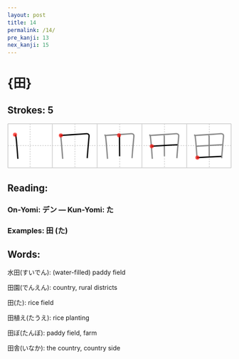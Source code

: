 ```yaml
---
layout: post
title: 14
permalink: /14/
pre_kanji: 13
nex_kanji: 15
---
```


# {田}

## Strokes: 5

<div class="stroke"><img src="../images/E794B0.png" /></div>

## Reading:

### On-Yomi: デン &mdash; Kun-Yomi: た

### Examples: 田 (た)

## Words:

水田(すいでん): (water-filled) paddy field

田園(でんえん): country, rural districts

田(た): rice field

田植え(たうえ): rice planting

田ぼ(たんぼ): paddy field, farm

田舎(いなか): the country, country side
